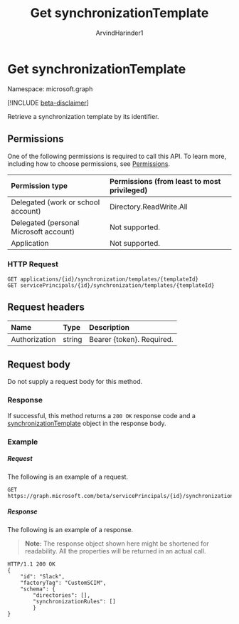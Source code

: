 ﻿---
title: "Get synchronizationTemplate"
description: "Retrieve a synchronization template by its identifier."
localization_priority: Normal
doc_type: apiPageType
author: "ArvindHarinder1"
ms.prod: "microsoft-identity-platform"
---

# Get synchronizationTemplate

Namespace: microsoft.graph

[!INCLUDE [beta-disclaimer](../../includes/beta-disclaimer.md)]

Retrieve a synchronization template by its identifier.

## Permissions

One of the following permissions is required to call this API. To learn more, including how to choose permissions, see [Permissions](/graph/permissions-reference).

| Permission type                        | Permissions (from least to most privileged) |
| :------------------------------------- | :------------------------------------------ |
| Delegated (work or school account)     | Directory.ReadWrite.All                     |
| Delegated (personal Microsoft account) | Not supported.                              |
| Application                            | Not supported.                              |

### HTTP Request

```http
GET applications/{id}/synchronization/templates/{templateId}
GET servicePrincipals/{id}/synchronization/templates/{templateId}
```

## Request headers

| Name          | Type   | Description               |
| :------------ | :----- | :------------------------ |
| Authorization | string | Bearer {token}. Required. |

## Request body

Do not supply a request body for this method.

### Response

If successful, this method returns a `200 OK` response code and a [synchronizationTemplate](../resources/synchronization-synchronizationtemplate.md) object in the response body.

### Example

##### Request

The following is an example of a request.

```http
GET https://graph.microsoft.com/beta/servicePrincipals/{id}/synchronization/templates/Slack
```

##### Response

The following is an example of a response.
>**Note:** The response object shown here might be shortened for readability. All the properties will be returned in an actual call.

```http
HTTP/1.1 200 OK
{
    "id": "Slack",
    "factoryTag": "CustomSCIM",
    "schema": {
        "directories": [],
        "synchronizationRules": []
        }
}
```
